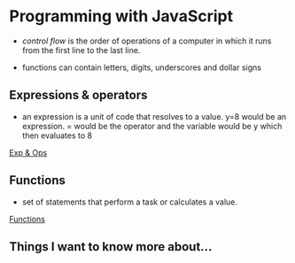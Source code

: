 # Programming with JavaScript

* *control flow* is the order of operations of a computer in which it runs from the first line to the last line.

* functions can contain letters, digits, underscores and dollar signs

## Expressions & operators

* an expression is a unit of code that resolves to a value. y=8 would be an expression. = would be the operator and the variable would be y which then evaluates to 8

[Exp & Ops](https://developer.mozilla.org/en-US/docs/Web/JavaScript/Guide/Expressions_and_Operators)

## Functions 

* set of statements that perform a task or calculates a value.

[Functions](https://developer.mozilla.org/en-US/docs/Web/JavaScript/Guide/Functions)

## Things I want to know more about... 